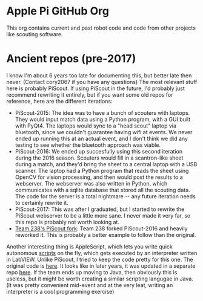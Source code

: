 # Apple Pi GitHub Org
This org contains current and past robot code and code from other projects like scouting software.

# Ancient repos (pre-2017)
I know I'm about 6 years too late for documenting this, but better late then never. (Contact cory2067 if you have any questions)
The most relevant stuff here is probably PiScout. If using PiScout in the future, I'd probably just recommend rewriting it entirely, but if you want some old repos for reference, here are the different iterations:
- PiScout-2015: The idea was to have a bunch of scouters with laptops. They would input match data using a Python program, with a GUI built with PyQt4. The laptops would sync to a "head scout" laptop via bluetooth, since we couldn't guarantee having wifi at events. We never ended up running this at an actual event, and I don't think we did any testing to see whether the bluetooth approach was viable.
- PiScout-2016: We ended up succesfully using this second iteration during the 2016 season. Scouters would fill in a scantron-like sheet during a match, and they'd bring the sheet to a central laptop with a USB scanner. The laptop had a Python program that reads the sheet using OpenCV for vision processing, and then would post the results to a webserver. The webserver was also written in Python, which communicates with a sqlite database that stored all the scouting data. The code for the server is a total nightmare -- any future iteration needs to certainly rewrite it. 
- PiScout-2017: This was after I graduated, but I started to rewrite the PiScout webserver to be a little more sane. I never made it very far, so this repo is probably not worth looking at.
- [Team 238's PiScout fork](https://github.com/FRCTeam238/PiScout): Team 238 forked PiScout-2016 and heavily reworked it. This is probably a better example to follow than the original.

Another interesting thing is AppleScript, which lets you write quick autonomous [scripts](https://github.com/applepi-2067/Robot-2016/blob/master/autonomous.apple) on the fly, which gets executed by an interpreter written in LabVIEW. Unlike PiScout, I tried to keep the code pretty for this one. The original code is [here](https://github.com/applepi-2067/Robot-2016/tree/master/AppleScript). It looks like in later years, it was updated in a separate repo [here](https://github.com/applepi-2067/AppleScript-2017). If the team ends up moving to Java, then obviously this is useless, but it might be worth creating a similar scripting langugae in Java. (It was pretty convenient mid-event and at the very leat, writing an interpreter is a cool programming exercise)

